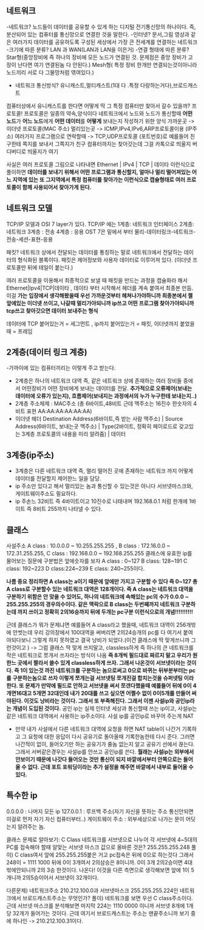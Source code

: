 ## 네트워크

-네트워크? 노드들이 데이터를 공유할 수 있게 하는 디지털 전기통신망의 하나이다. 즉, 분산되어 있는 컴퓨터를 통신망으로 연결한 것을 말한다.
-인터넷? 문서,그림 영상과 같은 여러가지 데이터를 공유하도록 구성된 세상에서 가장 큰 전세계를 연결하는 네트워크
-크기에 따른 분류? LAN 과 WAN(LAN과 LAN을 이은거)
-연결 형태에 따른 분류? Star형(중앙장비에 즉 하나의 장비에 모든 노드가 연결된 것. 문제점은 중앙 장비가 고장이 난다면 여기 연결된놈 다 안된다.)
Mesh형( 특정 장비 한개만 연결되는것이아니라 노드끼리 서로 다 그물망처럼 엮여있다.)
- 네트워크 통신방식? 유니캐스트,멀티캐스트(1대 다 .특정 다랑하는거다),브로드캐스트

컴퓨터상에서 유니캐스트를 한다면 어떻게 딱 그 특정 컴퓨터만 찾아서 갈수 있을까? 프로토콜!
프로토콜은 일종의 약속,양식이다 네트워크에서 노드와 노드가 통신할때 **어떤 노드**가 **어느 노드**에게 **어떤 데이터**를 **어떻게** 보내는지 작성하기 위한 양식
가까운곳 -> 이더넷 프로토콜(MAC 주소)
멀리있는곳 -> ICMP,IPv4,IPv6,ARP프로토콜이용 (IP주소)
여러가지 프로그램으로 연락할때 -> TCP,UDP프로토콜 (포트번호)로 예를들어 친구한테 쪽지를 보내서 그쪽지가 친구 컴퓨터까지는 찾아갓는데 그걸 카톡으로 띄울지 버디버디로 띄울지가 여기

사실은 여러 프로토콜 그림으로 나타내면 Ethernet | IPv4 | TCP | 데이타 이런식으로 풀이하면 **데이터를 보내기 위해서 어떤 프로그램과 통신할지, 얼마나 멀리 떨어져있는 어느 지역에
있는 또 그지역에서 특정 컴퓨터를 찾아가는 이런식으로 캡슐형태로 여러 프로토콜이 함께 사용되어서 찾아가게 된다.** 

## 네트워크 모델
TCP/IP 모델과 OSI 7 layer가 있다. TCP/IP 에는 1계층: 네트워크 인터페이스 2계층: 네트워크 3계층 : 전송 4계층 : 응용 
OST 7은 밑에서 부터 물리-데이터링크-네트워크-전송-세션-표현-응용

패킷? 네트워크 상에서 전달되는 데이터를 통칭하는 말로 네트워크에서 전달하는 데이터의 형식화된 블록이다. 패킷은 제어정보와 사용자 데이터로 이루어져 있다.
(이더넷 프로토콜만 뒤에 테일이 붙는다.)

여러 프로토콜을 이용해서 최종적으로 보낼 때 패킷을 만드는 과정을 캡슐화라 해서 Ethernet|Ipv4|TCP|데이타 , 데이타 부터 시작해서 헤더를 계속 붙여서 최종본 만듬.
이걸 **가는 입장에서 생각해봤을때 우선 가까운것부터 헤쳐나가야하니까 최종본에서 젤 앞에있는 이더넷 쓰이고, 나갈때 멀리가야되니까 ip쓰고 어떤 프로그램 찾아가야되니까 tcp쓰고
찾아갓으면 데이터 보내주는 형식**

데이터에 TCP 붙어있는거 = 세그먼트 , ip까지 붙어있는거 = 패킷, 이더넷까지 붙었을때 = 프레임

## 2계층(데이터 링크 계층)
-가까이에 있는 컴퓨터끼리는 이렇게 주고 받는다.
- 2계층은 하나의 네트워크 대역 즉, 같은 네트워크 상에 존재하는 여러 장비들 중에서 어떤장비가 어떤 장비에게 보내는 데이터를 전달. **추가적으로 오류제어(보내는 데이터에
오류가 있는지), 흐름제어(보내지는 과정에서의 누가 누구한테 보내는지..)** 
- 2계층 주소체제 : MAC주소 (총 6바이트,48비트 근데 맥주소는 16진수 한숫자의 4비트 표현 AA:AA:AA:AA:AA:AA)
- 이더넷 헤더 Destination Address(6바이트,즉 받는 사람 맥주소) | Source Address(6바이트, 보내는곳 맥주소) | Type(2바이트, 정확히 페이로드로 갖고있는 3계층 프로토콜의 내용을
미리 알려줌) | 데이터

## 3계층(ip주소)
- 3계층은 다른 네트워크 대역 즉, 멀리 떨어진 곳에 존재하는 네트워크 까지 어떻게 데이터를 전달할지 제어한느 일을 담당.
- ip 주소만 있다고 해서 멀리있는 놈과 통신할 수 있는것은 아니다 서브넷마스크와, 게이트웨이주소도 필요하다.
- ip 주손느 32비트 즉 4바이트이고 10진수로 나태내며 192.168.0.1 처럼 한개에 1바이트 즉 8비트 255까지 나타낼 수 있다.

## 클래스
사설주소 A class : 10.0.0.0 ~ 10.255.255.255 , B class : 172.16.0.0 ~ 172.31.255.255, C class : 192.168.0.0 ~ 192.168.255.255
클래스에 유효한 ip를 물어보는 질문에 구분법은 앞에숫자를 보자 A class : 0~127 B class: 128~191 C class: 192~223 D class:224~239 E class: 240~255이다.

**나름 중요 정리하면 A class는 a이기 때문에 앞에만 가지고 구분할 수 있다 즉 0~127 총 A class로 구분할수 있는 네트워크 대역은 128개이다. 즉 A class는 네트워크 대역을
구분하기 위함은 안 맞을 수 있어도, 하나의 네트워크에 속해있는 pc의 수가 0.0.0 ~ 255.255.255의 경우의수이다. 같은 맥락으로 B class는 두번째까지 네트워크 구분하는데 까지
쓰이고 정확히 2의16승까지 뒤에 두개는 pc구분 이런식으로의 개념!!!!!!!!!!**

근데 클래스가 뭐가 문제냐면 예를들어 A class라고 했을때, 네트워크 대역이 256개밖에 안썻는데 우리 강의장에서 100대역을 써버리면 2의24승개의 pc를 다 여기서 붙여야되다보니
그렇게 하지 못하였고 결국 낭비가 되었다.(이건 클래스에 딱 맞게쓰니까 그런것이고 ) -> 그럼 클래스 딱 맞게 쓰지말고, classless하게 즉 하나의 큰 네트워크를 작은 네트워크로
쪼개서 쓰자라는 방식이 나옴 **즉 8개씩 필드대로 짜르지 말고 우리가 원한느 곳에서 짤라서 쓸수 있게 classless하게 쓰자. 그래서 나온것이 서브넷이라는 것이다.
즉 1이 있는것 까진 네트워크를 구분하는 놈으로써고 0으로 바뀌는 뒤부분부터는 pc를 구분하는놈으로 쓰자 이렇게 쪼개는걸 서브넷팅 쪼개진걸 합치는것을 슈퍼넷팅 이라한다.
또 문제가 만약에 필드로 안하고 서브넷을 써서 쪼갠다했을때 예를들어 뒤에 0이 4개면16대고 5개면 32대인데 내가 20대를 쓰고 싶으면 어쩔수 없이 0이5개를 만들어 써야된다.
이것도 낭비라는 것이다. 그래서 또 부족해진다. 그래서 이젠 사설ip와 공인ip라는 개념이 도입된 것이다.**
공인 ip는 실제 인터넷 세상과 통신할때 쓰는 ip이고, 사설ip는 같은 네트워크 대역에서 사용하는 ip주소이다.
사설 ip를 공인ip로 바꾸어 주는게 NAT
- 만약 내가 사설에서 다른 네트워크 대역에 요청을 하면 NAT table이 나간거 기록하고 그 요청에 대한 응답이 다시 공유기로 돌아올때 기록한놈한테 다시 준다.
그러면 나간적이 없이, 들어오기만 하는 공유기가 줄놈 없는지 알고 공유기 선에서 끊는다. 그래서 서버같은경우는 사설ip를 안쓰고 공인ip를 쓴다.
**월래는 사설ip는 외부에서 안보이기 때문에 나갓다 들어오는 것만 통신이 되지 바깥에서부터 안쪽으로는 들어올 수 없다. 근데 포트 포워딩이라는
추가 설정을 해주면 바깥에서 내부로 들어올 수 있다.**

## 특수한 ip
0.0.0.0 : 나머지 모든 ip
127.0.0.1 : 루프백 주소(자기 자신을 뜻하는 주소 통신안되면 이걸로 먼저 자기 자신 컴퓨터부터..)
게이트웨이 주소 : 외부세상으로 나가는 문이 어딧는지 알려주는 놈.


클래스 문제로 알아보기: C Class 네트워크를 서브넷으로 나누어 각 서브넷에 4~5대의 PC를 접속해야 할때 알맞는 서브넷 마스크 값으로 올바른 것은? 255.255.255.248
풀이) C class여서 앞에 255.255.255붙은 거고 pc접속은 뒤에 0으로 하는것다 그래서 248이 = 1111 1000 뒤에 0이 3개여서 2의삼승은 8이니까. 0이 3개 2의2승이면 4대 밖에안되니까
2의 3승 한것이다. 나온다! 이것을 다른 측면으로 생각해보면 앞에 1이 5개니까 2의5승이어서 서브넷이 32개이다.

다른문제) 네트워크주소 210.212.100.0과 서브넷마스크 255.255.255.224인 네트워크에서 브로드캐스트주소는 무엇인가?
풀이) 네트워크를 보면 우선 C class주소이다. 근데 서브넷 마스크를 분석해보면 마지막 224는 1110 0000 이니까 서브넷 8개에 1개당 32개가 들어가는 것이다. 근데 여기서 브로드캐스트는 
주소는 맨끝주소니까 보기 중에 하나인 -> 210.212.100.31이다.








